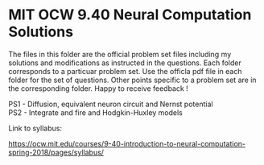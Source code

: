 # MIT OCW 9.40 Neural Computation Solutions

The files in this folder are the official problem set files including my solutions and modifications as instructed in the questions. Each folder corresponds to a particuar problem set. Use the officla pdf file in each folder for the set of questions. Other points specific to a problem set are in the corresponding folder. Happy to receive feedback !

PS1 - Diffusion, equivalent neuron circuit and Nernst potential \
PS2 - Integrate and fire and Hodgkin-Huxley models

Link to syllabus:

https://ocw.mit.edu/courses/9-40-introduction-to-neural-computation-spring-2018/pages/syllabus/
